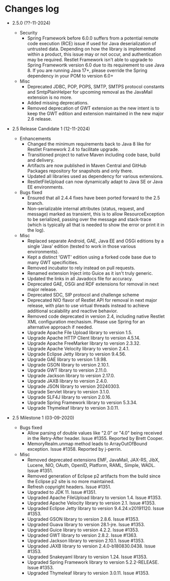 Changes log
===========

- 2.5.0 (??-11-2024)
    - Security
       - Spring Framework before 6.0.0 suffers from a potential remote code execution (RCE) issue if used for Java deserialization
         of untrusted data. Depending on how the library is implemented within a product, this issue may or not occur, and
         authentication may be required. Restlet Framework isn't able to upgrade to Spring Framewortk version 6.0 due to its
         requirement to use Java 8. If you are running Java 17+, please override the Spring dependency in your POM to version 6.0+
    - Misc
      - Deprecated JDBC, POP, POPS, SMTP, SMTPS protocol constants and SmtpPlainHelper for upcoming removal as the JavaMail extension
        is no more.
      - Added missing deprecations.
      - Removed deprecation of GWT extension as the new intent is to keep the GWT edition and extension maintained in the new
        major 2.6 release.

- 2.5 Release Candidate 1 (12-11-2024)
    - Enhancements
      - Changed the minimum requirements back to Java 8 like for Restlet Framework 2.4 to facilitate upgrade.
      - Transitioned project to native Maven including code base, build and delivery.
      - Artifacts are now published in Maven Central and GitHub Packages repository for snapshots and only there.
      - Updated all libraries used as dependency for various extensions.
      - RestletFileUpload can now dynamically adapt to Java SE or Java EE environments.
    - Bugs fixed
      - Ensured that all 2.4.4 fixes have been ported forward to the 2.5 branch.
      - Non-serializable internal attributes (status, request, and message) marked as transient,
        this is to allow ResourceException to be serialized, passing over the message and stack-trace
        (which is typically all that is needed to show the error or print it in the log).
    - Misc
      - Replaced separate Android, GAE, Java EE and OSGi editions by a single 'Java' edition
        (tested to work in those various environments).
      - Kept a distinct 'GWT' edition using a forked code base due to many GWT specificities.
      - Removed incubator to rely instead on pull requests.
      - Renamed extension Inject into Guice as it isn't truly generic.
      - Updated the links in all Javadocs file for accuracy.
      - Deprecated GAE, OSGi and RDF extensions for removal in next major release.
      - Deprecated SDC, SIP protocol and challenge scheme
      - Deprecated NIO flavor of Restlet API for removal in next major release, with plan to use
        virtual threads instead to achieve additional scalability and reactive behavior.
      - Removed code deprecated in version 2.4, including native Restlet XML configuration mechasism.
        Please use Spring for an alternative approach if needed.
      - Upgrade Apache File Upload library to version 1.5.
      - Upgrade Apache HTTP Client library to version 4.5.14.
      - Upgrade Apache FreeMarker library to version 2.3.32.
      - Upgrade Apache Velocity library to version 2.4.1.
      - Upgrade Eclipse Jetty library to version 9.4.56.
      - Upgrade GAE library to version 1.9.98.
      - Upgrade GSON library to version 2.10.1.
      - Upgrade GWT library to version 2.11.0.
      - Upgrade Jackson library to version 2.17.0.
      - Upgrade JAXB library to version 2.4.0.
      - Upgrade JSON library to version 20240303.
      - Upgrade Servlet library to version 3.1.0.
      - Upgrade SLF4J library to version 2.0.16.
      - Upgrade Spring Framework library to version 5.3.34.
      - Upgrade Thymeleaf library to version 3.0.11.

- 2.5 Milestone 1 (03-09-2020)
    - Bugs fixed
      - Allow parsing of double values like "2.0" or "4.0" being received in
        the Retry-After header. Issue #1355.
        Reported by Brett Cooper.
      - MemoryRealm.unmap method leads to ArrayOutOfBound exception. Issue #1358.
        Reported by j-perrin.
    - Misc
      - Removed deprecated extensions EMF, JavaMail, JAX-RS, JibX, Lucene, NIO, 
        OAuth, OpenID, Platform, RAML, Simple, WADL. Issue #1351.
      - Removed generation of Eclipse p2 artifacts from the build since the 
        Eclipse p2 site is no more maintained.
      - Refresh copyright headers. Issue #1351.
      - Upgraded to JDK 11. Issue #1351.
      - Upgraded Apache FileUpload library to version 1.4. Issue #1353.
      - Upgraded Apache Velocity library to version 2.1. Issue #1353.
      - Upgraded Eclipse Jetty library to version 9.4.24.v20191120. Issue #1353.
      - Upgraded GSON library to version 2.8.6. Issue #1353.
      - Upgraded Guava library to version 28.1-jre. Issue #1353.
      - Upgraded Guice library to version 4.2.2. Issue #1353.
      - Upgraded GWT library to version 2.8.2. Issue #1363.
      - Upgraded Jackson library to version 2.10.1. Issue #1353.
      - Upgraded JAXB library to version 2.4.0-b180830.0438. Issue #1353.
      - Upgraded Snakeyaml library to version 1.24. Issue #1353.
      - Upgraded Spring Framework library to version 5.2.2-RELEASE. Issue #1353.
      - Upgraded Thymeleaf library to version 3.0.11. Issue #1353.

